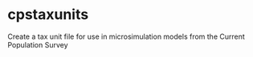 # cpstaxunits
Create a tax unit file for use in microsimulation models from the Current Population Survey
